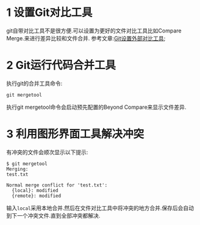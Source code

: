 1 设置Git对比工具
===

git自带对比工具不是很方便.可以设置为更好的文件对比工具比如Compare Merge.来进行差异比较和文件合并.
参考文章:[Git设置外部对比工具](http://localhost/article/git/faq/4.html);

2 Git运行代码合并工具
===

执行git的合并工具命令:
```
git mergetool
```
执行git mergetool命令会启动预先配置的Beyond Compare来显示文件差异.

3 利用图形界面工具解决冲突
===

有冲突的文件会顺次显示以下提示:

```
$ git mergetool
Merging:
test.txt

Normal merge conflict for 'test.txt':
  {local}: modified
  {remote}: modified

```

输入`local`采用本地合并.然后在文件对比工具中将冲突的地方合并.保存后会自动到下一个冲突文件.直到全部冲突都解决.